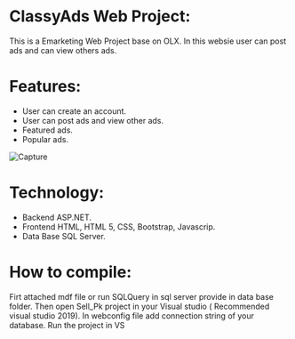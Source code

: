 # ClassyAds Web Project:
This is a Emarketing Web Project base on OLX. In this websie user can post ads and can view others ads.

# Features:
- User can create an account.
- User can post ads and view other ads.
- Featured ads.
- Popular ads.

![Capture](https://user-images.githubusercontent.com/65450291/84246536-3386d900-ab20-11ea-8c53-25fbf6dd4794.JPG)

# Technology:
- Backend ASP.NET.
- Frontend HTML, HTML 5, CSS, Bootstrap, Javascrip.
- Data Base SQL Server.

# How to compile:
Firt attached mdf file or run SQLQuery in sql server  provide in data base folder. Then open Sell_Pk project  in your Visual studio ( Recommended visual studio 2019). In webconfig file add connection string of your database. Run the project in VS 
